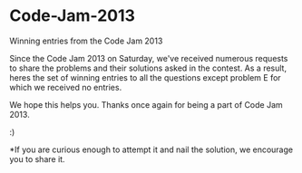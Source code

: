 Code-Jam-2013
=============

Winning entries from the Code Jam 2013

Since the Code Jam 2013 on Saturday, we've received numerous requests to share the problems and their solutions asked in the contest. 
As a result, heres the set of winning entries to all the questions except problem E for which we received no entries. 

We hope this helps you. Thanks once again for being a part of Code Jam 2013. 

:)

*If you are curious enough to attempt it and nail the solution, we encourage you to share it. 

